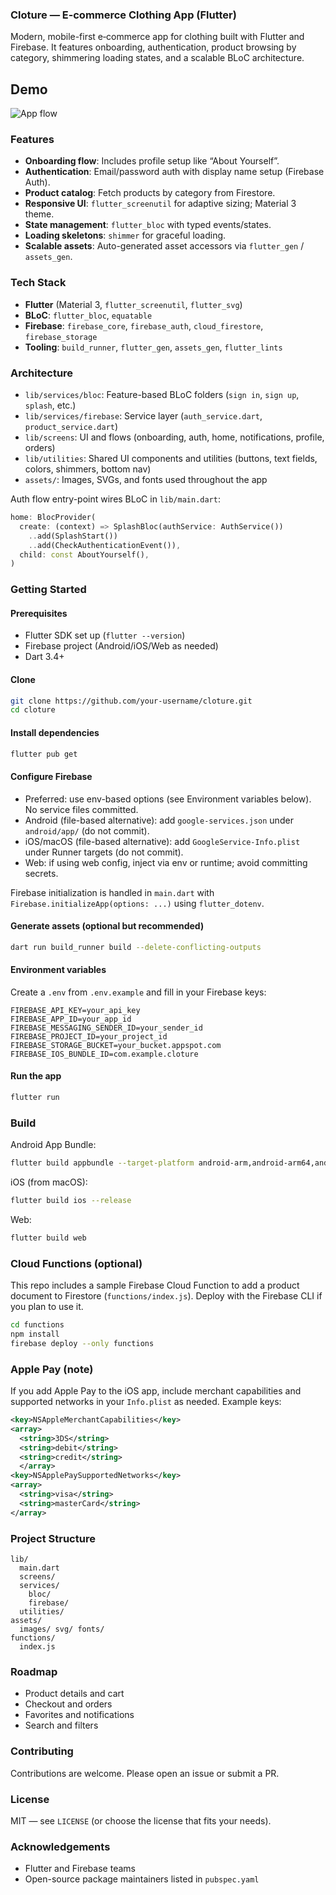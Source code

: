 ### Cloture — E‑commerce Clothing App (Flutter)

Modern, mobile-first e‑commerce app for clothing built with Flutter and Firebase. It features onboarding, authentication, product browsing by category, shimmering loading states, and a scalable BLoC architecture.

## Demo

![App flow](docs/flow.gif)

### Features

- **Onboarding flow**: Includes profile setup like “About Yourself”.
- **Authentication**: Email/password auth with display name setup (Firebase Auth).
- **Product catalog**: Fetch products by category from Firestore.
- **Responsive UI**: `flutter_screenutil` for adaptive sizing; Material 3 theme.
- **State management**: `flutter_bloc` with typed events/states.
- **Loading skeletons**: `shimmer` for graceful loading.
- **Scalable assets**: Auto-generated asset accessors via `flutter_gen` / `assets_gen`.

### Tech Stack

- **Flutter** (Material 3, `flutter_screenutil`, `flutter_svg`)
- **BLoC**: `flutter_bloc`, `equatable`
- **Firebase**: `firebase_core`, `firebase_auth`, `cloud_firestore`, `firebase_storage`
- **Tooling**: `build_runner`, `flutter_gen`, `assets_gen`, `flutter_lints`

### Architecture

- `lib/services/bloc`: Feature-based BLoC folders (`sign in`, `sign up`, `splash`, etc.)
- `lib/services/firebase`: Service layer (`auth_service.dart`, `product_service.dart`)
- `lib/screens`: UI and flows (onboarding, auth, home, notifications, profile, orders)
- `lib/utilities`: Shared UI components and utilities (buttons, text fields, colors, shimmers, bottom nav)
- `assets/`: Images, SVGs, and fonts used throughout the app

Auth flow entry-point wires BLoC in `lib/main.dart`:

```dart
home: BlocProvider(
  create: (context) => SplashBloc(authService: AuthService())
    ..add(SplashStart())
    ..add(CheckAuthenticationEvent()),
  child: const AboutYourself(),
)
```

### Getting Started

#### Prerequisites

- Flutter SDK set up (`flutter --version`)
- Firebase project (Android/iOS/Web as needed)
- Dart 3.4+

#### Clone

```bash
git clone https://github.com/your-username/cloture.git
cd cloture
```

#### Install dependencies

```bash
flutter pub get
```

#### Configure Firebase

- Preferred: use env-based options (see Environment variables below). No service files committed.
- Android (file-based alternative): add `google-services.json` under `android/app/` (do not commit).
- iOS/macOS (file-based alternative): add `GoogleService-Info.plist` under Runner targets (do not commit).
- Web: if using web config, inject via env or runtime; avoid committing secrets.

Firebase initialization is handled in `main.dart` with `Firebase.initializeApp(options: ...)` using `flutter_dotenv`.

#### Generate assets (optional but recommended)

```bash
dart run build_runner build --delete-conflicting-outputs
```

#### Environment variables

Create a `.env` from `.env.example` and fill in your Firebase keys:

```env
FIREBASE_API_KEY=your_api_key
FIREBASE_APP_ID=your_app_id
FIREBASE_MESSAGING_SENDER_ID=your_sender_id
FIREBASE_PROJECT_ID=your_project_id
FIREBASE_STORAGE_BUCKET=your_bucket.appspot.com
FIREBASE_IOS_BUNDLE_ID=com.example.cloture
```

#### Run the app

```bash
flutter run
```

### Build

Android App Bundle:

```bash
flutter build appbundle --target-platform android-arm,android-arm64,android-x64
```

iOS (from macOS):

```bash
flutter build ios --release
```

Web:

```bash
flutter build web
```

### Cloud Functions (optional)

This repo includes a sample Firebase Cloud Function to add a product document to Firestore (`functions/index.js`). Deploy with the Firebase CLI if you plan to use it.

```bash
cd functions
npm install
firebase deploy --only functions
```

### Apple Pay (note)

If you add Apple Pay to the iOS app, include merchant capabilities and supported networks in your `Info.plist` as needed. Example keys:

```xml
<key>NSAppleMerchantCapabilities</key>
<array>
  <string>3DS</string>
  <string>debit</string>
  <string>credit</string>
  </array>
<key>NSApplePaySupportedNetworks</key>
<array>
  <string>visa</string>
  <string>masterCard</string>
</array>
```

### Project Structure

```
lib/
  main.dart
  screens/
  services/
    bloc/
    firebase/
  utilities/
assets/
  images/ svg/ fonts/
functions/
  index.js
```

### Roadmap

- Product details and cart
- Checkout and orders
- Favorites and notifications
- Search and filters

### Contributing

Contributions are welcome. Please open an issue or submit a PR.

### License

MIT — see `LICENSE` (or choose the license that fits your needs).

### Acknowledgements

- Flutter and Firebase teams
- Open-source package maintainers listed in `pubspec.yaml`
